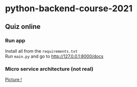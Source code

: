 # python-backend-course-2021

## Quiz online

### Run app

Install all from the `requirements.txt`  
Run `main.py` and go to http://127.0.0.1:8000/docs


### Micro service architecture (not real)
[Picture !](https://docs.google.com/drawings/d/1lLF9a6OtFHs5odExkDpHQsIgcV9VS5fVMAp4ajwDGx8/edit?usp=sharing)
